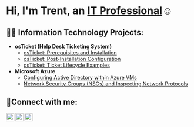 <h1>Hi, I'm Trent, an <a href="https://linkedin.com/in/JaneDoe">IT Professional</a>☺</h1>

<h2>👨‍💻 Information Technology Projects:</h2>

- <b>osTicket (Help Desk Ticketing System)</b>
  - [osTicket: Prerequisites and Installation](https://github.com/TrentMyers/osticket-prereqs)
  - [osTicket: Post-Installation Configuration](https://github.com/TrentMyers/post-install-config)
  - [osTicket: Ticket Lifecycle Examples](https://github.com/TrentMyers/ticket-lifecycle)
- <b>Microsoft Azure</b>
  - [Configuring Active Directory within Azure VMs](https://github.com/TrentMyers/configure-ad)
  - [Network Security Groups (NSGs) and Inspecting Network Protocols](https://github.com/TrentMyers/azure-network-protocols)

<h2>🤳Connect with me:</h2>

[<img align="left" alt="Josh | Twitter" width="22px" src="https://cdn.jsdelivr.net/npm/simple-icons@v3/icons/twitter.svg" />][twitter]
[<img align="left" alt="Josh | LinkedIn" width="22px" src="https://cdn.jsdelivr.net/npm/simple-icons@v3/icons/linkedin.svg" />][linkedin]
[<img align="left" alt="Josh | Instagram" width="22px" src="https://cdn.jsdelivr.net/npm/simple-icons@v3/icons/instagram.svg" />][instagram]

[twitter]: https://twitter.com/Jane
[instagram]: https://www.instagram.com/Jane
[linkedin]: https://linkedin.com/in/Jane
